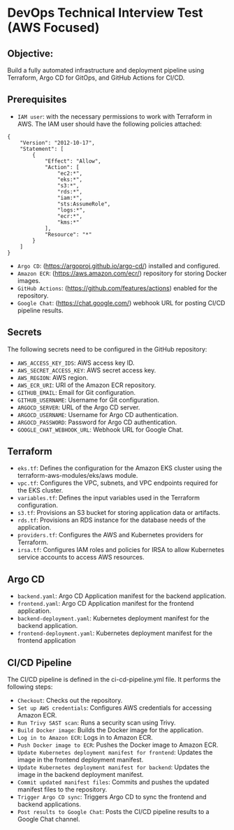 # DevOps Technical Interview Test (AWS Focused)

## Objective:
Build a fully automated infrastructure and deployment pipeline using Terraform, Argo CD for GitOps, and GitHub Actions for CI/CD. 

## Prerequisites

- `IAM user`: with the necessary permissions to work with Terraform in AWS. The IAM user should have the following policies attached:

```
{
	"Version": "2012-10-17",
	"Statement": [
		{
			"Effect": "Allow",
			"Action": [
				"ec2:*",
				"eks:*",
				"s3:*",
				"rds:*",
				"iam:*",
				"sts:AssumeRole",
				"logs:*",
				"ecr:*",
				"kms:*"
			],
			"Resource": "*"
		}
	]
}
```

- `Argo CD`: (https://argoproj.github.io/argo-cd/) installed and configured.
- `Amazon ECR`: (https://aws.amazon.com/ecr/) repository for storing Docker images.
- `GitHub Actions`: (https://github.com/features/actions) enabled for the repository.
- `Google Chat`: (https://chat.google.com/) webhook URL for posting CI/CD pipeline results.

## Secrets

The following secrets need to be configured in the GitHub repository:

- `AWS_ACCESS_KEY_IDS`: AWS access key ID.
- `AWS_SECRET_ACCESS_KEY`: AWS secret access key.
- `AWS_REGION`: AWS region.
- `AWS_ECR_URI`: URI of the Amazon ECR repository.
- `GITHUB_EMAIL`: Email for Git configuration.
- `GITHUB_USERNAME`: Username for Git configuration.
- `ARGOCD_SERVER`: URL of the Argo CD server.
- `ARGOCD_USERNAME`: Username for Argo CD authentication.
- `ARGOCD_PASSWORD`: Password for Argo CD authentication.
- `GOOGLE_CHAT_WEBHOOK_URL`: Webhook URL for Google Chat.

## Terraform

- `eks.tf`: Defines the configuration for the Amazon EKS cluster using the terraform-aws-modules/eks/aws module.
- `vpc.tf`: Configures the VPC, subnets, and VPC endpoints required for the EKS cluster.
- `variables.tf`: Defines the input variables used in the Terraform configuration.
- `s3.tf`: Provisions an S3 bucket for storing application data or artifacts.
- `rds.tf`: Provisions an RDS instance for the database needs of the application.
- `providers.tf`: Configures the AWS and Kubernetes providers for Terraform.
- `irsa.tf`: Configures IAM roles and policies for IRSA to allow Kubernetes service accounts to access AWS resources.

## Argo CD

- `backend.yaml`: Argo CD Application manifest for the backend application.
- `frontend.yaml`: Argo CD Application manifest for the frontend application.
- `backend-deployment.yaml`: Kubernetes deployment manifest for the backend application.
- `frontend-deployment.yaml`: Kubernetes deployment manifest for the frontend application

## CI/CD Pipeline

The CI/CD pipeline is defined in the ci-cd-pipeline.yml file. It performs the following steps:

- `Checkout`: Checks out the repository.
- `Set up AWS credentials`: Configures AWS credentials for accessing Amazon ECR.
- `Run Trivy SAST scan`: Runs a security scan using Trivy.
- `Build Docker image`: Builds the Docker image for the application.
- `Log in to Amazon ECR`: Logs in to Amazon ECR.
- `Push Docker image to ECR`: Pushes the Docker image to Amazon ECR.
- `Update Kubernetes deployment manifest for frontend`: Updates the image in the frontend deployment manifest.
- `Update Kubernetes deployment manifest for backend`: Updates the image in the backend deployment manifest.
- `Commit updated manifest files`: Commits and pushes the updated manifest files to the repository.
- `Trigger Argo CD sync`: Triggers Argo CD to sync the frontend and backend applications.
- `Post results to Google Chat`: Posts the CI/CD pipeline results to a Google Chat channel.
